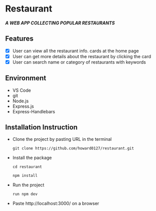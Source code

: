 # Restaurant

##### A WEB APP COLLECTING POPULAR RESTAURANTS

## Features

- [x] User can view all the restaurant info. cards at the home page
- [x] User can get more details about the restaurant by clicking the card
- [x] User can search name or category of restaurants with keywords

## Environment

- VS Code
- git
- Node.js
- Express.js
- Express-Handlebars

## Installation Instruction

- Clone the project by pasting URL in the terminal

  ```
  git clone https://github.com/howard0127/restaurant.git
  ```

- Install the package

  ```
  cd restaurant
  ```

  ```
  npm install
  ```

- Run the project
  ```
  run npm dev
  ```
- Paste http://localhost:3000/ on a browser
